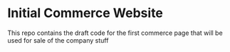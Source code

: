 # Initial Commerce Website

This repo contains the draft code for the first commerce page that will be used for sale of the company stuff
